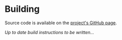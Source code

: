 # Building

Source code is available on the [project's GitHub page](https://github.com/maiself/godot-python-extension).

_Up to date build instructions to be written..._


